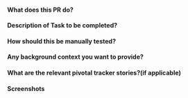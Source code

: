 #### What does this PR do?

#### Description of Task to be completed?

#### How should this be manually tested?

#### Any background context you want to provide?

#### What are the relevant pivotal tracker stories?(if applicable)

#### Screenshots